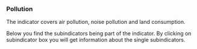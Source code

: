 ### Pollution
The indicator covers air pollution, noise pollution and land consumption.

Below you find the subindicators being part of the indicator. By clicking on subindicator box you will get information about the single subindicators.
